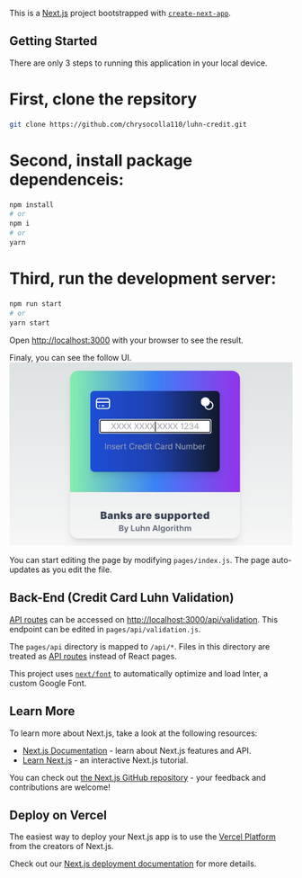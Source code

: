 This is a [Next.js](https://nextjs.org/) project bootstrapped with [`create-next-app`](https://github.com/vercel/next.js/tree/canary/packages/create-next-app).

## Getting Started

There are only 3 steps to running this application in your local device.

# First, clone the repsitory

```bash
git clone https://github.com/chrysocolla110/luhn-credit.git
```

# Second, install package dependenceis:
```bash
npm install
# or
npm i
# or
yarn

```

# Third, run the development server:

```bash
npm run start
# or
yarn start
```


Open [http://localhost:3000](http://localhost:3000) with your browser to see the result.

Finaly, you can see the follow UI.
![Figure 1-1](./src/utils/Screenshot_1.jpg "Figure 1-1")

You can start editing the page by modifying `pages/index.js`. The page auto-updates as you edit the file.

## Back-End (Credit Card Luhn Validation)

[API routes](https://nextjs.org/docs/api-routes/introduction) can be accessed on [http://localhost:3000/api/validation](http://localhost:3000/api/validation). 
This endpoint can be edited in `pages/api/validation.js`.

The `pages/api` directory is mapped to `/api/*`. Files in this directory are treated as [API routes](https://nextjs.org/docs/api-routes/introduction) instead of React pages.

This project uses [`next/font`](https://nextjs.org/docs/basic-features/font-optimization) to automatically optimize and load Inter, a custom Google Font.

## Learn More

To learn more about Next.js, take a look at the following resources:

- [Next.js Documentation](https://nextjs.org/docs) - learn about Next.js features and API.
- [Learn Next.js](https://nextjs.org/learn) - an interactive Next.js tutorial.

You can check out [the Next.js GitHub repository](https://github.com/vercel/next.js/) - your feedback and contributions are welcome!

## Deploy on Vercel

The easiest way to deploy your Next.js app is to use the [Vercel Platform](https://vercel.com/new?utm_medium=default-template&filter=next.js&utm_source=create-next-app&utm_campaign=create-next-app-readme) from the creators of Next.js.

Check out our [Next.js deployment documentation](https://nextjs.org/docs/deployment) for more details.
